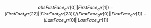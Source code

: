 $$ abs{FirstFace_arr[0] || FirstFace_arr[1]) - (FirstFoot_arr[22] || FirstFoot_arr[23])) / (FirstFace_arr[0] || FirstFace_arr[1]) - (LastFace_arr[0] || LastFace_arr[1])} $$
